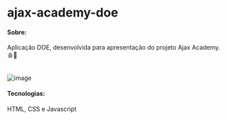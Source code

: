 # ajax-academy-doe

#### Sobre: 
Aplicação DOE, desenvolvida para apresentação do projeto Ajax Academy. 🩸💉 <br/>

##

![image](https://user-images.githubusercontent.com/66935004/141665799-f7a7d3df-9a25-4494-80c5-ca5b76ed6e8c.png)

#### Tecnologias:
HTML, CSS e Javascript
